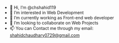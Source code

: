 - 👋 Hi, I’m @chshahid119
- 👀 I’m interested in Web Development
- 🌱 I’m currently working as Front-end web developer
- 💞️ I’m looking to collaborate on Web Projects
- 📫 You can Contact me through my email: shahidchaudhary0729@gmail.com

<!---
chshahid119/chshahid119 is a ✨ special ✨ repository because its `README.md` (this file) appears on your GitHub profile.
You can click the Preview link to take a look at your changes.
--->
